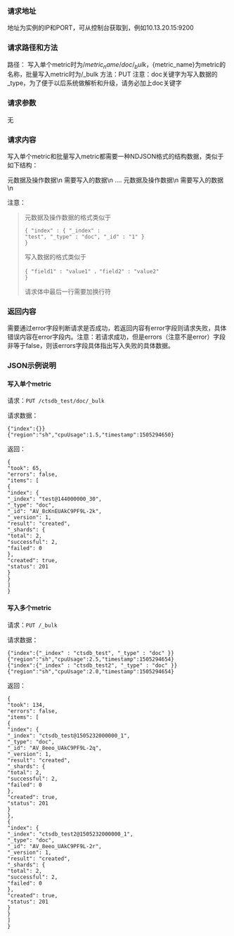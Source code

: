 ### 请求地址 ###
地址为实例的IP和PORT，可从控制台获取到，例如10.13.20.15:9200
### 请求路径和方法 ###
路径：
写入单个metric时为/${metric_name}/doc/_bulk，${metric_name}为metric的名称，批量写入metric时为/_bulk
方法：PUT
注意：doc关键字为写入数据的_type，为了便于以后系统做解析和升级，请务必加上doc关键字
### 请求参数 ###
无
### 请求内容 ###
写入单个metric和批量写入metric都需要一种NDJSON格式的结构数据，类似于如下结构：

元数据及操作数据\n
需要写入的数据\n
....
元数据及操作数据\n
需要写入的数据\n

注意：
> 元数据及操作数据的格式类似于
> 
>     { "index" : { "_index" :
>     "test", "_type" : "doc", "_id" : "1" }
>     }
> 写入数据的格式类似于
> 
>     { "field1" : "value1" ，"field2" : "value2"
>     }
> 请求体中最后一行需要加换行符
### 返回内容 ###
需要通过error字段判断请求是否成功，若返回内容有error字段则请求失败，具体错误内容在error字段内。注意：若请求成功，但是errors（注意不是error）字段非等于false，则该errors字段具体指出写入失败的具体数据。
### JSON示例说明 ###
#### 写入单个metric ####

请求：`PUT /ctsdb_test/doc/_bulk`

请求数据：
    
    {"index":{}}
    {"region":"sh","cpuUsage":1.5,"timestamp":1505294650}

返回：

    {
    "took": 65,
    "errors": false,
    "items": [
    {
    "index": {
    "_index": "test@144000000_30",
    "_type": "doc",
    "_id": "AV_8cKnEUAkC9PF9L-2k",
    "_version": 1,
    "result": "created",
    "_shards": {
    "total": 2,
    "successful": 2,
    "failed": 0
    },
    "created": true,
    "status": 201
    }
    }
    ]
    }

#### 写入多个metric ####

请求：`PUT /_bulk`

请求数据：

    {"index":{"_index" : "ctsdb_test", "_type" : "doc" }}
    {"region":"sh","cpuUsage":2.5,"timestamp":1505294654}
    {"index":{"_index" : "ctsdb_test2", "_type" : "doc" }}
    {"region":"sh","cpuUsage":2.0,"timestamp":1505294654}

返回：

    {
    "took": 134,
    "errors": false,
    "items": [
    {
    "index": {
    "_index": "ctsdb_test@1505232000000_1",
    "_type": "doc",
    "_id": "AV_8eeo_UAkC9PF9L-2q",
    "_version": 1,
    "result": "created",
    "_shards": {
    "total": 2,
    "successful": 2,
    "failed": 0
    },
    "created": true,
    "status": 201
    }
    },
    {
    "index": {
    "_index": "ctsdb_test2@1505232000000_1",
    "_type": "doc",
    "_id": "AV_8eeo_UAkC9PF9L-2r",
    "_version": 1,
    "result": "created",
    "_shards": {
    "total": 2,
    "successful": 2,
    "failed": 0
    },
    "created": true,
    "status": 201
    }
    }
    ]
    }
